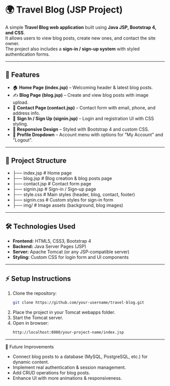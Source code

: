 # 🌍 Travel Blog (JSP Project)

A simple **Travel Blog web application** built using **Java JSP, Bootstrap 4, and CSS**.  
It allows users to view blog posts, create new ones, and contact the site owner.  
The project also includes a **sign-in / sign-up system** with styled authentication forms.

---

## 🚀 Features
- 🏠 **Home Page (index.jsp)** – Welcoming header & latest blog posts.
- ✍️ **Blog Page (blog.jsp)** – Create and view blog posts with image upload.
- 📩 **Contact Page (contact.jsp)** – Contact form with email, phone, and address info.
- 🔑 **Sign In / Sign Up (signin.jsp)** – Login and registration UI with CSS styling.
- 🎨 **Responsive Design** – Styled with Bootstrap 4 and custom CSS.
- 👤 **Profile Dropdown** – Account menu with options for "My Account" and "Logout".

---

## 📂 Project Structure
- ├── index.jsp # Home page
- ├── blog.jsp # Blog creation & blog posts page
- ├── contact.jsp # Contact form page
- ├── signin.jsp # Sign-in / Sign-up page
- ├── style.css # Main styles (header, blog, contact, footer)
- ├── signin.css # Custom styles for sign-in form
- ├── img/ # Image assets (background, blog images)

---

## 🛠️ Technologies Used
- **Frontend:** HTML5, CSS3, Bootstrap 4
- **Backend:** Java Server Pages (JSP)
- **Server:** Apache Tomcat (or any JSP-compatible server)
- **Styling:** Custom CSS for login form and UI components

---

## ⚡ Setup Instructions
1. Clone the repository:
   ```bash
   git clone https://github.com/your-username/travel-blog.git
3. Place the project in your Tomcat webapps folder.
4. Start the Tomcat server.
5. Open in browser:
   ```bash
   http://localhost:8080/your-project-name/index.jsp
   
---

📌 Future Improvements

- Connect blog posts to a database (MySQL, PostgreSQL, etc.) for dynamic content.
- Implement real authentication & session management.
- Add CRUD operations for blog posts.
- Enhance UI with more animations & responsiveness.

